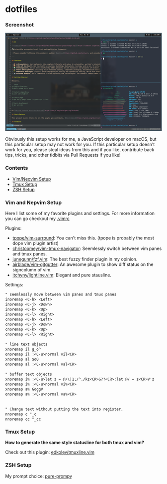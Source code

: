 # dotfiles

### Screenshot

![](./screenshot.png)

Obviously this setup works for me, a JavaScript developer on macOS, but this particular setup may not work for you. If this particular setup doesn't work for you, please steal ideas from this and if you like, contribute back tips, tricks, and other tidbits via Pull Requests if you like!


### Contents

+ [Vim/Neovim Setup](#vim-and-neovim-setup)
+ [Tmux Setup](#tmux-setup)
+ [ZSH Setup](#zsh-setup)


### Vim and Nepvim Setup
Here I list some of my favorite plugins and settings. For more information you can go checkout my [.vimrc](https://github.com/focus7eleven/dotfiles/blob/master/nvim/.vimrc)

Plugins:

- [tpope/vim-surround]('https://github.com/tpope/vim-surround'): You can't miss this. (tpope is probably the most dope vim plugin artist)
- [christoomey/vim-tmux-navigator]('https://github.com/christoomey/vim-tmux-navigator'): Seemlessly switch between vim panes and tmux panes.
- [junegunn/fzf.vim]('https://github.com/junegunn/fzf.vim'): The best fuzzy finder plugin in my opinion.
- [airblade/vim-gitgutter]('https://github.com/airblade/vim-gitgutter'): An awesome plugin to show diff status on the signcolumn of vim.
- [itchyny/lightline.vim]('https://github.com/itchyny/lightline.vim'): Elegant and pure stausline.

Settings:

```
" seemlessly move between vim panes and tmux panes
inoremap <C-h> <Left>
inoremap <C-j> <Down>
inoremap <C-k> <Up>
inoremap <C-l> <Right>
cnoremap <C-h> <Left>
cnoremap <C-j> <Down>
cnoremap <C-k> <Up>
cnoremap <C-l> <Right>

" line text objects
xnoremap il g_o^
onoremap il :<C-u>normal vil<CR>
xnoremap al $o0
onoremap al :<C-u>normal val<CR>

" buffer text objects
xnoremap i% :<C-u>let z = @/\|1;/^./kz<CR>G??<CR>:let @/ = z<CR>V'z
onoremap i% :<C-u>normal vi%<CR>
xnoremap a% GoggV
onoremap a% :<C-u>normal va%<CR>


" Change text without putting the text into register,
nnoremap c "_c
nnoremap cc "_cc

```

### Tmux Setup
**How to generate the same style statusline for both tmux and vim?**

Check out this plugin: [edkolev/tmuxline.vim]('https://github.com/edkolev/tmuxline.vim')

### ZSH Setup
My prompt choice: [pure-prompy]('https://github.com/sindresorhus/pure')
